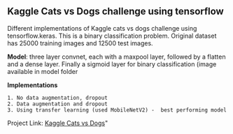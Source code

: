 ## Kaggle Cats vs Dogs challenge using tensorflow
Different implementations of Kaggle cats vs dogs challenge using tensorflow.keras. This is a binary classification problem. Original dataset has 25000 training images and 12500 test images.

**Model**: three layer convnet, each with a maxpool layer, followed by a flatten and a dense layer. Finally a sigmoid layer for binary classification (image available in model folder

**Implementations**
    
    1. No data augmentation, dropout
    2. Data augmentation and dropout 
    3. Using transfer learning (used MobileNetV2) -  best performing model
  
Project Link: [Kaggle Cats vs Dogs](https://www.kaggle.com/c/dogs-vs-cats)"
   
